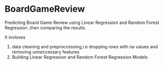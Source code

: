 # BoardGameReview
Predicting Board Game Review using Linear Regression and   Random Forest Regression ,then comparing the results.

It invloves 
1. data cleaning and preproccessing,i.e dropping rows with na values and removing unneccessary features 
2. Building Linear Regression and  Random Forest Regression Models 
